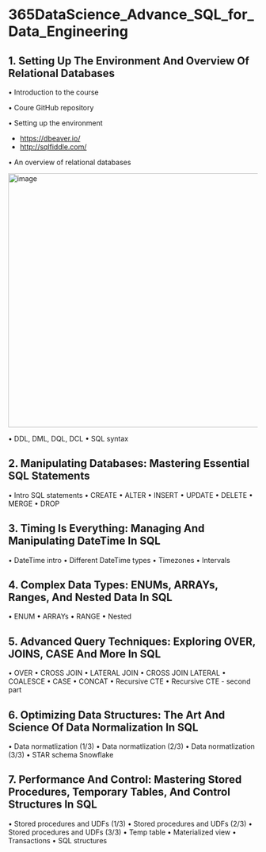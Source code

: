 # 365DataScience_Advance_SQL_for_Data_Engineering

## 1. Setting Up The Environment And Overview Of Relational Databases

• Introduction to the course


• Coure GitHub repository


• Setting up the environment 

- https://dbeaver.io/
- http://sqlfiddle.com/


• An overview of relational databases

<img width="512" alt="image" src="https://github.com/SyakeerRahman/365DataScience_Advance_SQL_for_Data_Engineering/assets/105381652/3e213941-ef48-43a4-aa7c-edafd03305e7">

• DDL, DML, DQL, DCL
• SQL syntax 

## 2. Manipulating Databases: Mastering Essential SQL Statements

• Intro SQL statements
• CREATE
• ALTER
• INSERT
• UPDATE
• DELETE
• MERGE
• DROP

## 3. Timing Is Everything: Managing And Manipulating DateTime In SQL

• DateTime intro
• Different DateTime types
• Timezones
• Intervals

## 4. Complex Data Types: ENUMs, ARRAYs, Ranges, And Nested Data In SQL

• ENUM
• ARRAYs
• RANGE
• Nested 

## 5. Advanced Query Techniques: Exploring OVER, JOINS, CASE And More In SQL

• OVER
• CROSS JOIN
• LATERAL JOIN 
• CROSS JOIN LATERAL
• COALESCE 
• CASE
• CONCAT
• Recursive CTE 
• Recursive CTE - second part

## 6. Optimizing Data Structures: The Art And Science Of Data Normalization In SQL

• Data normatlization (1/3)
• Data normatlization (2/3)
• Data normatlization (3/3)
• STAR schema Snowflake

## 7. Performance And Control: Mastering Stored Procedures, Temporary Tables, And Control Structures In SQL

• Stored procedures and UDFs (1/3)
• Stored procedures and UDFs (2/3)
• Stored procedures and UDFs (3/3)
• Temp table
• Materialized view
• Transactions
• SQL structures









